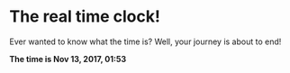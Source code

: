 # The real time clock!

Ever wanted to know what the time is? Well, your journey is about to end!

**The time is Nov 13, 2017, 01:53**